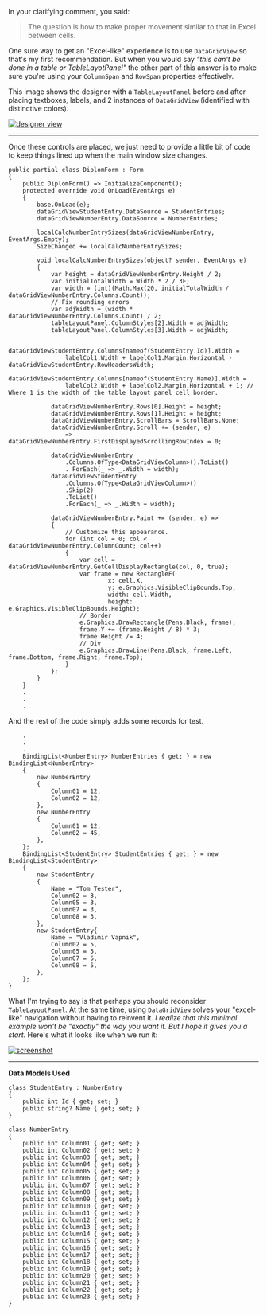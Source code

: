 In your clarifying comment, you said:

>  The question is how to make proper movement similar to that in Excel between cells.

One sure way to get an "Excel-like" experience is to use `DataGridView` so that's my first recommendation. But when you would say _"this can't be done in a table or TableLayotPanel"_ the other part of this answer is to make sure you're using your `ColumnSpan` and `RowSpan` properties effectively. 

This image shows the designer with a `TableLayoutPanel` before and after placing textboxes, labels, and 2 instances of `DataGridView` (identified with distinctive colors). 

[![designer view][1]][1]

___

Once these controls are placed, we just need to provide a little bit of code to keep things lined up when the main window size changes. 

```
public partial class DiplomForm : Form
{
    public DiplomForm() => InitializeComponent();
    protected override void OnLoad(EventArgs e)
    {
        base.OnLoad(e);
        dataGridViewStudentEntry.DataSource = StudentEntries;
        dataGridViewNumberEntry.DataSource = NumberEntries;

        localCalcNumberEntrySizes(dataGridViewNumberEntry, EventArgs.Empty);
        SizeChanged += localCalcNumberEntrySizes;

        void localCalcNumberEntrySizes(object? sender, EventArgs e)
        {
            var height = dataGridViewNumberEntry.Height / 2;
            var initialTotalWidth = Width * 2 / 3F;
            var width = (int)(Math.Max(20, initialTotalWidth / dataGridViewNumberEntry.Columns.Count));
            // Fix rounding errors
            var adjWidth = (width * dataGridViewNumberEntry.Columns.Count) / 2;
            tableLayoutPanel.ColumnStyles[2].Width = adjWidth;
            tableLayoutPanel.ColumnStyles[3].Width = adjWidth;

            dataGridViewStudentEntry.Columns[nameof(StudentEntry.Id)].Width = 
                labelCol1.Width + labelCol1.Margin.Horizontal - dataGridViewStudentEntry.RowHeadersWidth;
            dataGridViewStudentEntry.Columns[nameof(StudentEntry.Name)].Width = 
                labelCol2.Width + labelCol2.Margin.Horizontal + 1; // Where 1 is the width of the table layout panel cell border.

            dataGridViewNumberEntry.Rows[0].Height = height;
            dataGridViewNumberEntry.Rows[1].Height = height;
            dataGridViewNumberEntry.ScrollBars = ScrollBars.None;
            dataGridViewNumberEntry.Scroll += (sender, e)
                => dataGridViewNumberEntry.FirstDisplayedScrollingRowIndex = 0;

            dataGridViewNumberEntry
                .Columns.OfType<DataGridViewColumn>().ToList()
                . ForEach(_ => _.Width = width);
            dataGridViewStudentEntry
                .Columns.OfType<DataGridViewColumn>()
                .Skip(2)
                .ToList()
                .ForEach(_ => _.Width = width);

            dataGridViewNumberEntry.Paint += (sender, e) =>
            {
                // Customize this appearance.
                for (int col = 0; col < dataGridViewNumberEntry.ColumnCount; col++)
                {
                    var cell = dataGridViewNumberEntry.GetCellDisplayRectangle(col, 0, true);
                    var frame = new RectangleF(
                            x: cell.X,
                            y: e.Graphics.VisibleClipBounds.Top,
                            width: cell.Width,
                            height: e.Graphics.VisibleClipBounds.Height);
                    // Border
                    e.Graphics.DrawRectangle(Pens.Black, frame);
                    frame.Y += (frame.Height / 8) * 3;
                    frame.Height /= 4;
                    // Div
                    e.Graphics.DrawLine(Pens.Black, frame.Left, frame.Bottom, frame.Right, frame.Top);
                }
            };
        }
    }
    .
    .
    .
```
And the rest of the code simply adds some records for test.

```
    .
    .
    .
    BindingList<NumberEntry> NumberEntries { get; } = new BindingList<NumberEntry>
    {
        new NumberEntry
        {
            Column01 = 12,
            Column02 = 12,
        },
        new NumberEntry
        {
            Column01 = 12,
            Column02 = 45,
        },
    };
    BindingList<StudentEntry> StudentEntries { get; } = new BindingList<StudentEntry>
    {
        new StudentEntry
        {
            Name = "Tom Tester",
            Column02 = 3,
            Column05 = 3,
            Column07 = 3,
            Column08 = 3,
        },
        new StudentEntry{
            Name = "Vladimir Vapnik",
            Column02 = 5,
            Column05 = 5,
            Column07 = 5,
            Column08 = 5,
        },
    };
}
```

What I'm trying to say is that perhaps you should reconsider `TableLayoutPanel`. At the same time, using `DataGridView` solves your "excel-like" navigation without having to reinvent it. _I realize that this minimal example won't be "exactly" the way you want it. But I hope it gives you a start._ Here's what it looks like when we run it:

[![screenshot][2]][2]


___

**Data Models Used**

```
class StudentEntry : NumberEntry
{
    public int Id { get; set; }
    public string? Name { get; set; }
}

class NumberEntry
{
    public int Column01 { get; set; }
    public int Column02 { get; set; }
    public int Column03 { get; set; }
    public int Column04 { get; set; }
    public int Column05 { get; set; }
    public int Column06 { get; set; }
    public int Column07 { get; set; }
    public int Column08 { get; set; }
    public int Column09 { get; set; }
    public int Column10 { get; set; }
    public int Column11 { get; set; }
    public int Column12 { get; set; }
    public int Column13 { get; set; }
    public int Column14 { get; set; }
    public int Column15 { get; set; }
    public int Column16 { get; set; }
    public int Column17 { get; set; }
    public int Column18 { get; set; }
    public int Column19 { get; set; }
    public int Column20 { get; set; }
    public int Column21 { get; set; }
    public int Column22 { get; set; }
    public int Column23 { get; set; }
}
```


  [1]: https://i.sstatic.net/oJQvqtYA.png
  [2]: https://i.sstatic.net/2r03NQM6.png